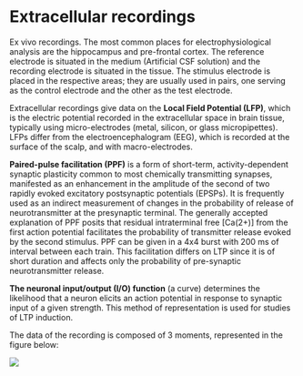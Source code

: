 # Extracellular recordings

Ex vivo recordings. The most common places for electrophysiological analysis are the hippocampus and pre-frontal cortex. The reference electrode is situated in the medium (Artificial CSF solution) and the recording electrode is situated in the tissue. The stimulus electrode is placed in the respective areas; they are usually used in pairs, one serving as the control electrode and the other as the test electrode.

Extracellular recordings give data on the **Local Field Potential (LFP)**, which is the electric potential recorded in the extracellular space in brain tissue, typically using micro-electrodes (metal, silicon, or glass micropipettes). LFPs differ from the electroencephalogram (EEG), which is recorded at the surface of the scalp, and with macro-electrodes.

**Paired-pulse facilitation (PPF)** is a form of short-term, activity-dependent synaptic plasticity common to most chemically transmitting synapses, manifested as an enhancement in the amplitude of the second of two rapidly evoked excitatory postsynaptic potentials (EPSPs). It is frequently used as an indirect measurement of changes in the probability of release of neurotransmitter at the presynaptic terminal. The generally accepted explanation of PPF posits that residual intraterminal free [Ca(2+)] from the first action potential facilitates the probability of transmitter release evoked by the second stimulus. PPF can be given in a 4x4 burst with 200 ms of interval between each train. This facilitation differs on LTP since it is of short duration and affects only the probability of pre-synaptic neurotransmitter release.

**The neuronal input/output (I/O) function** (a curve) determines the likelihood that a neuron elicits an action potential in response to synaptic input of a given strength. This method of representation is used for studies of LTP induction.

The data of the recording is composed of 3 moments, represented in the figure below:

![](<2 - Source Material/Masters/attachments/Attachment 84.png>)
